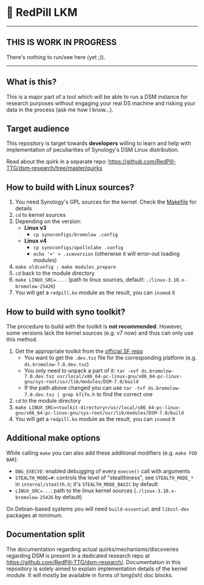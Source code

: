 # 💊 RedPill LKM

---

## THIS IS WORK IN PROGRESS
There's nothing to run/see here (yet ;)).

---

## What is this?
This is a major part of a tool which will be able to run a DSM instance for research purposes without
engaging your real DS machine and risking your data in the process (ask me how I know...).

## Target audience
This repository is target towards **developers** willing to learn and help with implementation of peculiarities of 
Synology's DSM Linux distribution.

Read about the quirk in a separate repo: https://github.com/RedPill-TTG/dsm-research/tree/master/quirks

## How to build with Linux sources?
1. You need Synology's GPL sources for the kernel. Check the [Makefile](Makefile) for details
2. `cd` to kernel sources
3. Depending on the version:  
   - **Linux v3**
      - `cp synoconfigs/bromolow .config`
   - **Linux v4**
      - `cp synoconfigs/apollolake .config`
      - `echo '+' > .scmversion` (otherwise it will error-out loading modules)
4. `make oldconfig ; make modules_prepare`
5. `cd` back to the module directory
6. `make LINUX_SRC=....` (path to linux sources, default: `./linux-3.10.x-bromolow-25426`)
7. You will get a `redpill.ko` module as the result, you can `insmod` it


## How to build with syno toolkit?
The procedure to build with the toolkit is **not recommended**. However, some versions lack the kernel sources 
(e.g. v7 now) and thus can only use this method.

1. Get the appropriate toolkit from the [official SF repo](https://sourceforge.net/projects/dsgpl/files/toolkit/)
    - You want to get the `.dev.txz` file for the corresponding platform (e.g. `ds.bromolow-7.0.dev.txz`)
    - You only need to unpack a part of it: `tar -xvf ds.bromolow-7.0.dev.txz usr/local/x86_64-pc-linux-gnu/x86_64-pc-linux-gnu/sys-root/usr/lib/modules/DSM-7.0/build`
    - If the path above changed you can use `tar -tvf ds.bromolow-7.0.dev.txz | grep kfifo.h` to find the correct one
2. `cd` to the module directory
3. `make LINUX_SRC=<toolkit-directory>/usr/local/x86_64-pc-linux-gnu/x86_64-pc-linux-gnu/sys-root/usr/lib/modules/DSM-7.0/build`
4. You will get a `redpill.ko` module as the result, you can `insmod` it


## Additional make options
While calling `make` you can also add these additional modifiers (e.g. `make FOO BAR`):
 - `DBG_EXECVE`: enabled debugging of every `execve()` call with arguments
 - `STEALTH_MODE=#`: controls the level of "stealthiness", see `STEALTH_MODE_*` in `internal/stealth.h`; it's 
   `STEALTH_MODE_BASIC` by default
 - `LINUX_SRC=...`: path to the linux kernel sources (`./linux-3.10.x-bromolow-25426` by default)

On Debian-based systems you will need `build-essential` and `libssl-dev` packages at minimum.

## Documentation split
The documentation regarding actual quirks/mechanisms/discoveries regarding DSM is present in a dedicated research repo 
at https://github.com/RedPill-TTG/dsm-research/. Documentation in this repository is solely aimed to explain 
implementation details of the kernel module. It will mostly be available in forms of long(ish) doc blocks.
